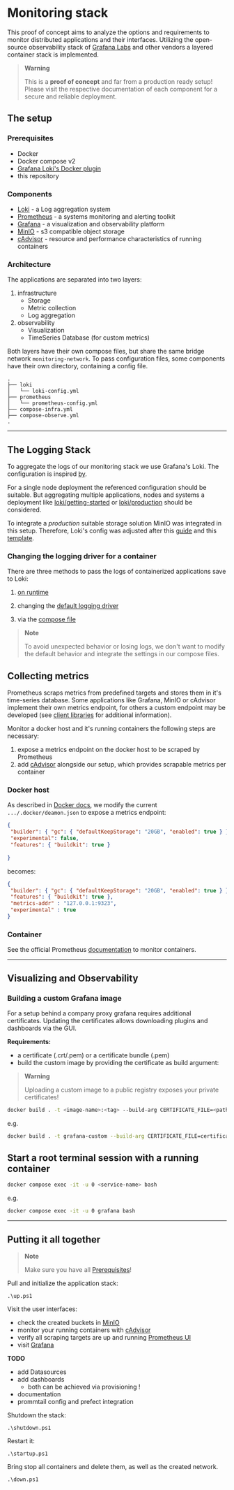 # Monitoring stack

This proof of concept aims to analyze the options and requirements to monitor distributed applications and their interfaces. Utilizing the open-source observability stack of [Grafana Labs](https://grafana.com/) and other vendors a layered container stack is implemented.

> **Warning**
>
> This is a **proof of concept** and far from a production ready setup! Please visit the respective documentation of each component for a secure and reliable deployment.

## The setup

### Prerequisites

- Docker
- Docker compose v2
- [Grafana Loki's Docker plugin](https://grafana.com/docs/loki/latest/clients/docker-driver/#docker-driver-client)
- this repository

### Components

- [Loki](https://grafana.com/oss/loki/) - a Log aggregation system
- [Prometheus](https://prometheus.io) - a systems monitoring and alerting toolkit
- [Grafana](https://grafana.com/grafana/) - a visualization and observability platform
- [MinIO](https://min.io/) - s3 compatible object storage
- [cAdvisor](https://github.com/google/cadvisor) - resource and performance characteristics of running containers

### Architecture

The applications are separated into two layers:

1. infrastructure
    - Storage
    - Metric collection
    - Log aggregation
2. observability
    - Visualization
    - TimeSeries Database (for custom metrics)

Both layers have their own compose files, but share the same bridge network `monitoring-network`. To pass configuration files, some components have their own directory, containing a config file.

```tree
.
├── loki
│   └── loki-config.yml
├── prometheus
│   └── prometheus-config.yml
├── compose-infra.yml
├── compose-observe.yml
.
```

---

## The Logging Stack

To aggregate the logs of our monitoring stack we use Grafana's Loki. The configuration is inspired [by](https://docs.technotim.live/posts/grafana-loki/).

For a single node deployment the referenced configuration should be suitable. But aggregating multiple applications, nodes and systems a deployment like [loki/getting-started](https://github.com/grafana/loki/tree/main/examples/getting-started) or [loki/production](https://github.com/grafana/loki/tree/main/production) should be considered.

To integrate a _production_ suitable storage solution MinIO was integrated in this setup. Therefore, Loki's config was adjusted after this [guide](https://blog.min.io/how-to-grafana-loki-minio/) and this [template](https://github.com/grafana/loki/blob/main/examples/getting-started/loki-config.yaml).

### Changing the logging driver for a container

There are three methods to pass the logs of containerized applications save to Loki:

1. [on runtime](https://grafana.com/docs/loki/latest/clients/docker-driver/configuration/#change-the-default-logging-driver)

2. changing the [default logging driver](https://grafana.com/docs/loki/latest/clients/docker-driver/configuration/#change-the-default-logging-driver)

3. via the [compose file](https://grafana.com/docs/loki/latest/clients/docker-driver/configuration/#configure-the-logging-driver-for-a-swarm-service-or-compose)

>**Note**
>
>To avoid unexpected behavior or losing logs, we don't want to modify the default behavior and integrate the settings in our compose files.

## Collecting metrics

Prometheus scraps metrics from predefined targets and stores them in it's time-series database. Some applications like Grafana, MinIO or cAdvisor implement their own metrics endpoint, for others a custom endpoint may be developed (see [client libraries](https://prometheus.io/docs/instrumenting/clientlibs/) for additional information).

Monitor a docker host and it's running containers the following steps are necessary:

1. expose a metrics endpoint on the docker host to be scraped by Prometheus
2. add [cAdvisor](https://github.com/google/cadvisor) alongside our setup, which provides scrapable metrics per container

### Docker host

As described in [Docker docs](https://docs.docker.com/config/daemon/prometheus/), we modify the current ``.../.docker/deamon.json`` to expose a metrics endpoint:

```json
{
 "builder": { "gc": { "defaultKeepStorage": "20GB", "enabled": true } },
 "experimental": false,
 "features": { "buildkit": true }
 
}
```

becomes:

```json
{
 "builder": { "gc": { "defaultKeepStorage": "20GB", "enabled": true } },
 "features": { "buildkit": true },
 "metrics-addr" : "127.0.0.1:9323",
 "experimental" : true
}

```

### Container

See the official Prometheus [documentation](https://prometheus.io/docs/guides/cadvisor/) to monitor containers.

---

## Visualizing and Observability

### Building a custom Grafana image

For a setup behind a company proxy grafana requires additional certificates. Updating the certificates allows downloading plugins and dashboards via the GUI.

**Requirements:**

- a certificate (.crt/.pem)  or a certificate bundle (.pem)
- build the custom image by providing the certificate as build argument:

> **Warning**
>
> Uploading a custom image to a public registry exposes your private certificates!

```bash
docker build . -t <image-name>:<tag> --build-arg CERTIFICATE_FILE=<path-to-certificate>
```

e.g.

```bash
docker build . -t grafana-custom --build-arg CERTIFICATE_FILE=certificate-bundle.pem
```

## Start a root terminal session with a running container

```bash
docker compose exec -it -u 0 <service-name> bash
```

e.g.

```bash
docker compose exec -it -u 0 grafana bash
```

---

## Putting it all together

>**Note**
>
> Make sure you have all [Prerequisites](#Prerequisites)!

Pull and initialize the application stack:

```
.\up.ps1
```

Visit the user interfaces:

- check the created buckets in [MinIO](http://localhost:9006)
- monitor your running containers with [cAdvisor](http://localhost:8080)
- verify all scraping targets are up and running [Prometheus UI](http://localhost:9090/targets)
- visit [Grafana](http://localhost:3000)

**TODO** 
- add Datasources
- add dashboards 
    -  both can be achieved via provisioning !
- documentation
- prommtail config and prefect integration

Shutdown the stack:

```
.\shutdown.ps1
```

Restart it:

```
.\startup.ps1
```


Bring stop all containers and delete them, as well as the created network.

```
.\down.ps1
```
